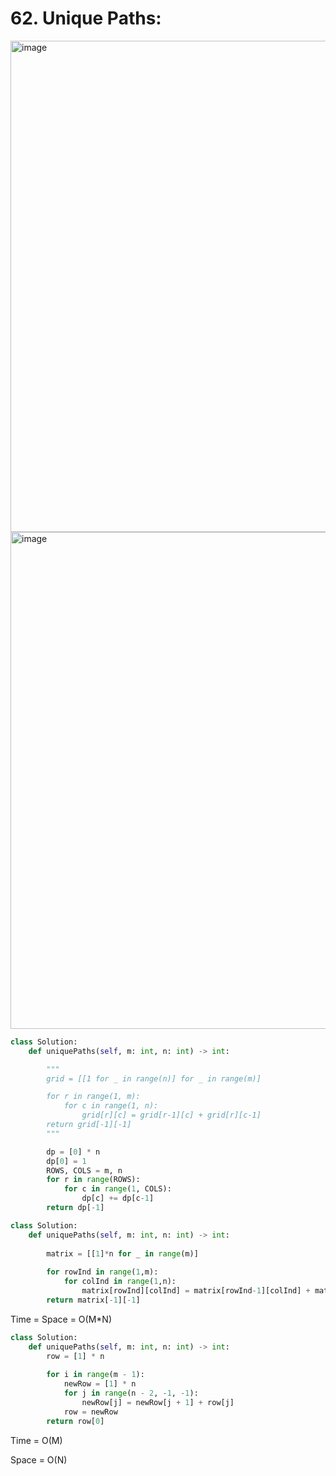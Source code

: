# 62. Unique Paths:

<img width="786" alt="image" src="https://user-images.githubusercontent.com/35987583/173208256-f4e4ba9c-a1c6-4838-89e5-a4d97b434fdc.png">
<img width="795" alt="image" src="https://user-images.githubusercontent.com/35987583/173208259-f4c6d379-a360-4bb3-9b70-ca7b16ffdc95.png">


```py
class Solution:
    def uniquePaths(self, m: int, n: int) -> int:

        """
        grid = [[1 for _ in range(n)] for _ in range(m)]

        for r in range(1, m):
            for c in range(1, n):
                grid[r][c] = grid[r-1][c] + grid[r][c-1]
        return grid[-1][-1]
        """

        dp = [0] * n
        dp[0] = 1
        ROWS, COLS = m, n
        for r in range(ROWS):
            for c in range(1, COLS):
                dp[c] += dp[c-1]
        return dp[-1]


```
```python
class Solution:
    def uniquePaths(self, m: int, n: int) -> int:
        
        matrix = [[1]*n for _ in range(m)]
        
        for rowInd in range(1,m):
            for colInd in range(1,n):
                matrix[rowInd][colInd] = matrix[rowInd-1][colInd] + matrix[rowInd][colInd - 1]
        return matrix[-1][-1]
```

Time = Space = O(M*N)

```python
class Solution:
    def uniquePaths(self, m: int, n: int) -> int:
        row = [1] * n
        
        for i in range(m - 1):
            newRow = [1] * n
            for j in range(n - 2, -1, -1):
                newRow[j] = newRow[j + 1] + row[j]
            row = newRow
        return row[0]        
```
Time = O(M)

Space = O(N)
